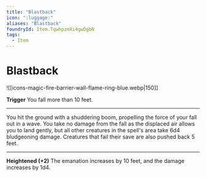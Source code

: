 ```yaml
---
title: "Blastback"
icon: ":luggage:"
aliases: "Blastback"
foundryId: Item.TgwhpzmXi4gwDgbN
tags:
  - Item
---
```


# Blastback
![[icons-magic-fire-barrier-wall-flame-ring-blue.webp|150]]

**Trigger** You fall more than 10 feet.

* * *

You hit the ground with a shuddering boom, propelling the force of your fall out in a wave. You take no damage from the fall as the displaced air allows you to land gently, but all other creatures in the spell's area take 6d4 bludgeoning damage. Creatures that fail their save are also pushed back 5 feet.

* * *

**Heightened (+2)** The emanation increases by 10 feet, and the damage increases by 1d4.
